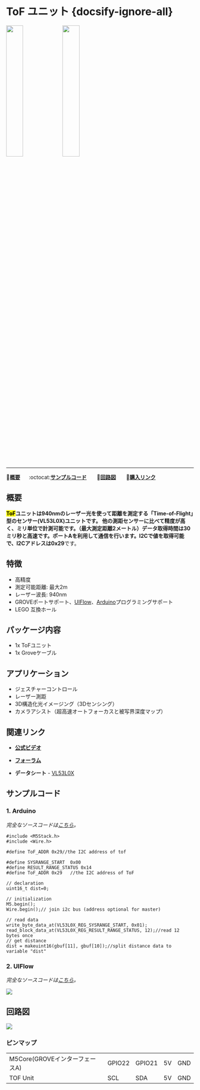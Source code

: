 # ToF ユニット {docsify-ignore-all}

<img src="assets/img/product_pics/unit/M5GO_Unit_tof.png" width="30%" height="30%"><img src="assets/img/product_pics/unit/unit_tof_grove_a.png" width="30%" height="30%">

***

:memo:**[概要](#概要)**&nbsp;&nbsp;&nbsp;&nbsp;&nbsp;&nbsp;:octocat:**[サンプルコード](#サンプルコード)**&nbsp;&nbsp;&nbsp;&nbsp;&nbsp;&nbsp; :electric_plug:**[回路図](#回路図)** &nbsp;&nbsp;&nbsp;&nbsp;&nbsp;&nbsp;🛒**[購入リンク](https://www.aliexpress.com/item/M5Stack-Official-ToF-Unit-VL53L0X-Time-of-Flight-ToF-Laser-Ranging-Sensor-Breakout-Laser-Distance-Sensor/32949310300.html)**

## 概要

**<mark>ToF</mark>**ユニットは940nmのレーザー光を使って距離を測定する「Time-of-Flight」型のセンサー(VL53L0X)ユニットです。 他の測距センサーに比べて精度が高く、ミリ単位で計測可能です。（最大測定距離2メートル）データ取得時間は30ミリ秒と高速です。ポートAを利用して通信を行います。I2Cで値を取得可能で、I2Cアドレスは**0x29**です。

## 特徴

- 高精度
- 測定可能距離: 最大2m
- レーザー波長: 940nm
- GROVEポートサポート、[UIFlow](http://flow.m5stack.com)、[Arduino](http://www.arduino.cc)プログラミングサポート
- LEGO 互換ホール

## パッケージ内容

- 1x ToFユニット
- 1x Groveケーブル

## アプリケーション

- ジェスチャーコントロール
- レーザー測距
- 3D構造化光イメージング（3Dセンシング）
- カメラアシスト（超高速オートフォーカスと被写界深度マップ）

## 関連リンク

- **[公式ビデオ](https://www.youtube.com/channel/UCozgFVglWYQXbvTmGyS739w)**

- **[フォーラム](http://forum.m5stack.com/)**

- **データシート** - [VL53L0X](https://pdf1.alldatasheet.com/datasheet-pdf/view/948120/STMICROELECTRONICS/VL53L0X.html)

## サンプルコード

### 1. Arduino

*完全なソースコードは[こちら](https://github.com/m5stack/M5-ProductExampleCodes/tree/master/Unit/TOF/Arduino)。*

```clike
#include <M5Stack.h>
#include <Wire.h>

#define ToF_ADDR 0x29//the I2C address of tof

#define SYSRANGE_START  0x00
#define RESULT_RANGE_STATUS 0x14
#define ToF_ADDR 0x29   //the I2C address of ToF

// declaration
uint16_t dist=0;

// initialization
M5.begin();
Wire.begin();// join i2c bus (address optional for master)

// read data
write_byte_data_at(VL53L0X_REG_SYSRANGE_START, 0x01);
read_block_data_at(VL53L0X_REG_RESULT_RANGE_STATUS, 12);//read 12 bytes once
// get distance
dist = makeuint16(gbuf[11], gbuf[10]);//split distance data to variable "dist"
```

### 2. UIFlow

*完全なソースコードは[こちら](https://github.com/m5stack/M5-ProductExampleCodes/tree/master/Unit/TOF/UIFlow)。*

<img src="assets/img/product_pics/unit/unit_example/TOF/example_unit_tof_01.png">

## 回路図

<img src="assets/img/product_pics/unit/tof_sch.JPG">

### ピンマップ

<table>
 <tr><td>M5Core(GROVEインターフェースA)</td><td>GPIO22</td><td>GPIO21</td><td>5V</td><td>GND</td></tr>
 <tr><td>TOF Unit</td><td>SCL</td><td>SDA</td><td>5V</td><td>GND</td></tr>
</table>
